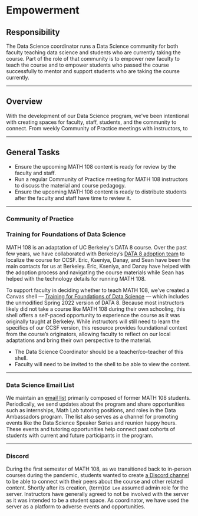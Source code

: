 # Empowerment

## Responsibility
The Data Science coordinator runs a Data Science community for both faculty teaching data science and students who are currently taking the course. Part of the role of that community is to empower new faculty to teach the course and to empower students who passed the course successfully to mentor and support students who are taking the course currently.

--- 

## Overview

With the development of our Data Science program, we've been intentional with creating spaces for faculty, staff, students, and the community to connect. From weekly Community of Practice meetings with instructors, to 

---

## General Tasks

- Ensure the upcoming MATH 108 content is ready for review by the faculty and staff.
- Run a regular Community of Practice meeting for MATH 108 instructors to discuss the material and course pedagogy. 
- Ensure the upcoming MATH 108 content is ready to distribute students after the faculty and staff have time to review it.

---

### Community of Practice

### Training for Foundations of Data Science
MATH 108 is an adaptation of UC Berkeley's DATA 8 course. Over the past few years, we have collaborated with Berkeley’s [DATA 8 adoption team](https://cdss.berkeley.edu/dsus/educationalpartners/data8-adoption) to localize the course for CCSF. Eric, Kseniya, Danay, and Sean have been the main contacts for us at Berkeley. Eric, Kseniya, and Danay have helped with the adoption process and navigating the course materials while Sean has helped with the technology details for running MATH 108. 

To support faculty in deciding whether to teach MATH 108, we’ve created a Canvas shell — [Training for Foundations of Data Science](https://ccsf.instructure.com/courses/61235) — which includes the unmodified Spring 2022 version of DATA 8. Because most instructors likely did not take a course like MATH 108 during their own schooling, this shell offers a self-paced opportunity to experience the course as it was originally taught at Berkeley. While instructors will still need to learn the specifics of our CCSF version, this resource provides foundational context from the course’s originators, allowing faculty to reflect on our local adaptations and bring their own perspective to the material. 

- The Data Science Coordinator should be a teacher/co-teacher of this shell.
- Faculty will need to be invited to the shell to be able to view the content.

--- 

### Data Science Email List

We maintain an [email list](https://docs.google.com/spreadsheets/d/1INefC-b8JFEPZo6eZBBhRUOU0Ac64NTq2CrnqJjMz34/edit?usp=sharing) primarily composed of former MATH 108 students. Periodically, we send updates about the program and share opportunities such as internships, Math Lab tutoring positions, and roles in the Data Ambassadors program. The list also serves as a channel for promoting events like the Data Science Speaker Series and reunion happy hours. These events and tutoring opportunities help connect past cohorts of students with current and future participants in the program.

--- 

### Discord

During the first semester of MATH 108, as we transitioned back to in-person courses during the pandemic, students wanted to create [a Discord channel](https://discord.gg/m8aqXEc7SE) to be able to connect with their peers about the course and other related content. Shortly after its creation, {term}`Ed Lee` assumed admin role for the server. Instructors have generally agreed to not be involved with the server as it was intended to be a student space. As coordinator, we have used the server as a platform to adverse events and opportunities.